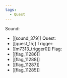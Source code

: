 ```yaml
---
tags:
  - Quest
---
```

Sound:
- [[sound_379]]
Quest:
- [[quest_15]]
Trigger:
- [[m7313_trigger0]]
Flag:
- [[flag_11286]]
- [[flag_11288]]
- [[flag_11287]]
- [[flag_11285]]
